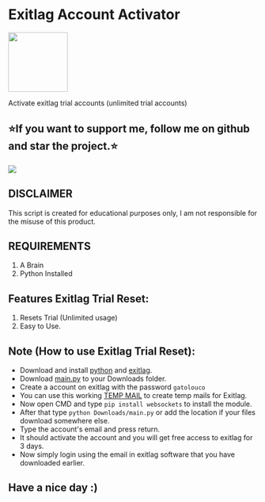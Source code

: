 # Exitlag Account Activator
<img src="https://www.exitlag.com/img/exitlag.svg" width=120>

 Activate exitlag trial accounts (unlimited trial accounts)

## ⭐If you want to support me, follow me on github and star the project.⭐

<img src="https://user-images.githubusercontent.com/53904508/128664596-e908f0d1-c222-47f4-8ce4-53d368e281cb.png">

## DISCLAIMER
This script is created for educational purposes only, I am not responsible for the misuse of this product.

## REQUIREMENTS
1. A Brain
2. Python Installed
 
## Features Exitlag Trial Reset:
1. Resets Trial (Unlimited usage)<br />
2. Easy to Use.<br />

## Note (How to use Exitlag Trial Reset):
- Download and install <a href="https://www.python.org/downloads/">python</a> and <a href="https://exitlag.com">exitlag</a>.
- Download <a href="https://github.com/gato-louco/exitlag-account-activator/blob/main/main.py">main.py</a> to your Downloads folder.
- Create a account on exitlag with the password `gatolouco`
- You can use this working <a href="https://mail.tm/en/">TEMP MAIL</a> to create temp mails for Exitlag.
- Now open CMD and type `pip install websockets` to install the module.
- After that type `python Downloads/main.py` or add the location if your files download somewhere else.
- Type the account's email and press return.
- It should activate the account and you will get free access to exitlag for 3 days.
- Now simply login using the email in exitlag software that you have downloaded earlier.

## Have a nice day :)
